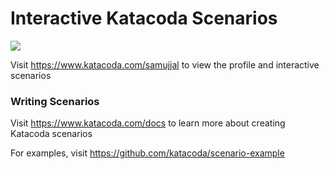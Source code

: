 # Interactive Katacoda Scenarios

[![](http://shields.katacoda.com/katacoda/samujjal/count.svg)](https://www.katacoda.com/samujjal "Get your profile on Katacoda.com")

Visit https://www.katacoda.com/samujjal to view the profile and interactive scenarios

### Writing Scenarios
Visit https://www.katacoda.com/docs to learn more about creating Katacoda scenarios

For examples, visit https://github.com/katacoda/scenario-example
